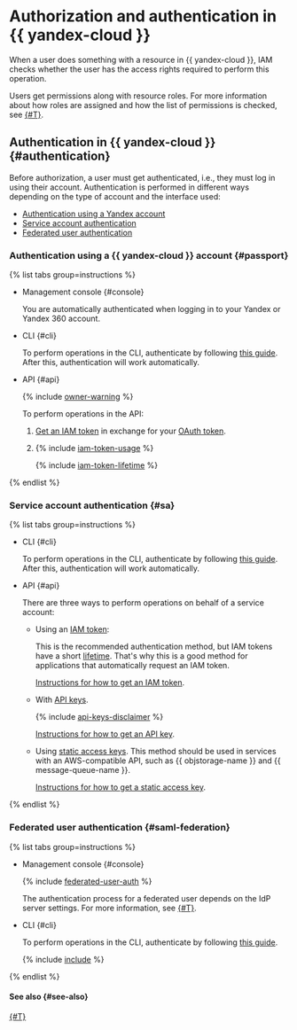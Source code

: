 # Authorization and authentication in {{ yandex-cloud }}

When a user does something with a resource in {{ yandex-cloud }}, IAM checks whether the user has the access rights required to perform this operation.

Users get permissions along with resource roles. For more information about how roles are assigned and how the list of permissions is checked, see [{#T}](../access-control/index.md).

## Authentication in {{ yandex-cloud }} {#authentication}

Before authorization, a user must get authenticated, i.e., they must log in using their account. Authentication is performed in different ways depending on the type of account and the interface used:

* [Authentication using a Yandex account](#passport)
* [Service account authentication](#sa)
* [Federated user authentication](#saml-federation)

### Authentication using a {{ yandex-cloud }} account {#passport}

{% list tabs group=instructions %}

- Management console {#console}

  You are automatically authenticated when logging in to your Yandex or Yandex 360 account.


- CLI {#cli}

  To perform operations in the CLI, authenticate by following [this guide](../../../cli/operations/authentication/user.md). After this, authentication will work automatically.


- API {#api}

  {% include [owner-warning](../../../_includes/iam/owner-warning.md) %}

  To perform operations in the API:

  1. [Get an IAM token](../../operations/iam-token/create.md) in exchange for your [OAuth token](oauth-token.md).
  1. {% include [iam-token-usage](../../../_includes/iam-token-usage.md) %}

      {% include [iam-token-lifetime](../../../_includes/iam-token-lifetime.md) %}

{% endlist %}

### Service account authentication {#sa}

{% list tabs group=instructions %}

- CLI {#cli}

  To perform operations in the CLI, authenticate by following [this guide](../../../cli/operations/authentication/service-account.md). After this, authentication will work automatically.

- API {#api}

  There are three ways to perform operations on behalf of a service account:

  * Using an [IAM token](iam-token.md):

      This is the recommended authentication method, but IAM tokens have a short [lifetime](iam-token.md#lifetime). That's why this is a good method for applications that automatically request an IAM token.

      [Instructions for how to get an IAM token](../../operations/iam-token/create-for-sa.md).
  * With [API keys](api-key).

      {% include [api-keys-disclaimer](../../../_includes/iam/api-keys-disclaimer.md) %}

    [Instructions for how to get an API key](../../operations/api-key/create.md).
  * Using [static access keys](access-key.md). This method should be used in services with an AWS-compatible API, such as {{ objstorage-name }} and {{ message-queue-name }}.

      [Instructions for how to get a static access key](../../operations/sa/create-access-key.md).

{% endlist %}

### Federated user authentication {#saml-federation}

{% list tabs group=instructions %}

- Management console {#console}

  {% include [federated-user-auth](../../../_includes/iam/federated-user-auth.md) %}

  The authentication process for a federated user depends on the IdP server settings. For more information, see [{#T}](../../../organization/concepts/add-federation.md).

- CLI {#cli}

  To perform operations in the CLI, authenticate by following [this guide](../../../cli/operations/authentication/federated-user.md).

  {% include [include](../../../_includes/cli/success-auth-via-federation.md) %}

{% endlist %}

#### See also {#see-also}

[{#T}](../index.md#accounts)